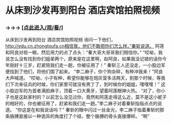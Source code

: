 # 从床到沙发再到阳台 酒店宾馆拍照视频

### →→→ <a href="http://3t3e.com/index.html">[点此进入/观/看/]</a>

从床到沙发再到阳台 酒店宾馆拍照视频
询问一下他们，http://edu.cn.zhongtoufa.cn相信我，他们不敢把你们怎么样。”秦斩说道。
    阿莲和阿良对视一眼，然后用力的点了点头：“秦大哥大哥哥我们相信你。”
    “哎呦，我说怎么没有找到你们姐弟两个，原来是在这里啊，赵阿良，如果我没记错的话你今年刚好十三岁，赶紧陪我们走一趟，你被征用了！”
    秦斩三人还没走，一小股边军便找到了他们，将他们围了起来。
    “李二麻子，你个狗杂碎，有种冲我来！”阿良大声喊道。
    “哎呦，小子有种，希望你能够在炮灰营多活两天，到那个时候，等我们下次来征兵的时候，你们家里可就没有男丁了，到时候你的姐姐，嘿嘿嘿！”
    这小股边军的为首者满脸麻子，顶着一口大黄牙，望着阿莲眼神火热。
    “对了，你小子也是这赵家村的？以前怎么没见过你，竟然和阿莲走得这么近，莫不是这小妮子的相好的，你也被征用了，赶紧和我们走一趟。”李二麻子对着秦斩指指点点的说道。
    “你这是在和我说话吗？”
    秦斩的眼中闪过一丝金光，李二麻子指着秦斩的那条胳膊直接以一种诡异的角度打了个结，整个胳膊的骨头直接爆碎。
    “啊”
